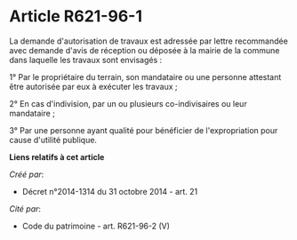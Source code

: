 # Article R621-96-1

La demande d'autorisation de travaux est adressée par lettre recommandée avec demande d'avis de réception ou déposée à la
mairie de la commune dans laquelle les travaux sont envisagés :

1° Par le propriétaire du terrain, son mandataire ou une personne attestant être autorisée par eux à exécuter les travaux ;

2° En cas d'indivision, par un ou plusieurs co-indivisaires ou leur mandataire ;

3° Par une personne ayant qualité pour bénéficier de l'expropriation pour cause d'utilité publique.

**Liens relatifs à cet article**

_Créé par_:

  - Décret n°2014-1314 du 31 octobre 2014 - art. 21

_Cité par_:

  - Code du patrimoine - art. R621-96-2 (V)
